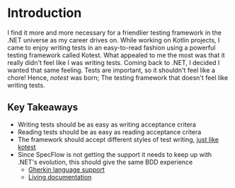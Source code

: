 # Introduction

I find it more and more necessary for a friendlier testing framework in the .NET universe as my career drives on. While working on Kotlin projects, I came to enjoy writing tests in an easy-to-read fashion using a powerful testing framework called Kotest. What appealed to me the most was that it really didn't feel like I was writing tests. Coming back to .NET, I decided I wanted that same feeling. Tests are important, so it shouldn't feel like a chore! Hence, *notest* was born; The testing framework that doesn't feel like writing tests.

## Key Takeaways

- Writing tests should be as easy as writing acceptance critera
- Reading tests should be as easy as reading acceptance critera
- The framework should accept different styles of test writing, [just like kotest](https://kotest.io/docs/framework/testing-styles.html)
- Since SpecFlow is not getting the support it needs to keep up with .NET's evolution, this should give the same BDD experience
   - [Gherkin language support](https://docs.specflow.org/projects/specflow-gherkin-editor)
   - [Living documentation](https://docs.specflow.org/projects/specflow-livingdoc)
